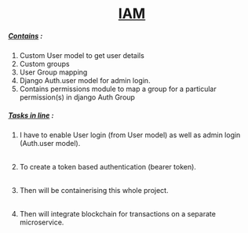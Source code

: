 <div align="center"> <h1><u>IAM</u></h1> </div>
<div align="left">
<h5>
<u>Contains</u> :
</h5>


1. Custom User model to get user details
2. Custom groups
3. User Group mapping
4. Django Auth.user model for admin login.
5. Contains permissions module to map a group for a particular permission(s) in django Auth Group  

<h5>
<u>Tasks in line</u> :
</h5>

1. I have to enable User login (from User model) as well as admin login (Auth.user model).
<br><br>

2. To create a token based authentication (bearer token).
<br><br>

3. Then will be containerising this whole project.
<br><br>

4. Then will integrate blockchain for transactions on a separate microservice. 




</div>